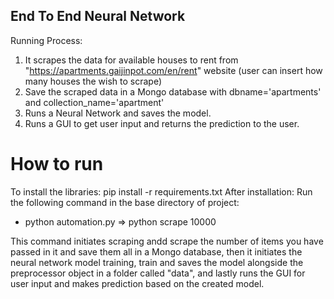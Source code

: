 ## End To End Neural Network

Running Process:

1.  It scrapes the data for available houses to rent from "https://apartments.gaijinpot.com/en/rent" website (user can insert how many houses the wish to scrape)
2.  Save the scraped data in a Mongo database with dbname='apartments' and collection_name='apartment'
3.  Runs a Neural Network and saves the model.
4.  Runs a GUI to get user input and returns the prediction to the user.

# How to run
To install the libraries:      pip install -r requirements.txt
After installation:
Run the following command in the base directory of project:

*  python automation.py <number of items to scrape>   =>    python scrape 10000

This command initiates scraping andd scrape the number of items you have passed in it and save them all in a Mongo database, then it initiates the neural network model training, train and saves the model alongside the preprocessor object in a folder called "data", and lastly runs the GUI for user input and makes prediction based on the created model.

